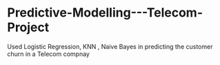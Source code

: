 # Predictive-Modelling---Telecom-Project

Used Logistic Regression, KNN , Naive Bayes in predicting the customer churn in a Telecom compnay
